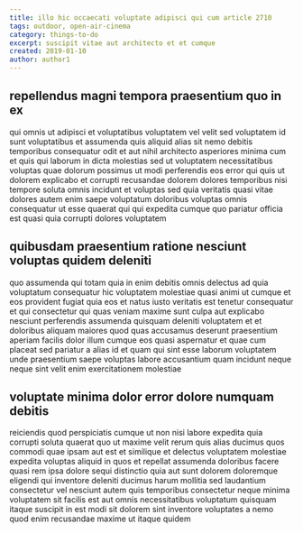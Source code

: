 ```yaml
---
title: illo hic occaecati voluptate adipisci qui cum article 2710
tags: outdoor, open-air-cinema
category: things-to-do
excerpt: suscipit vitae aut architecto et et cumque
created: 2019-01-10
author: author1
---
```


## repellendus magni tempora praesentium quo in ex

qui omnis ut adipisci et voluptatibus voluptatem vel velit sed voluptatem id sunt voluptatibus et assumenda quis aliquid alias sit nemo debitis temporibus consequatur odit et aut nihil architecto asperiores minima cum et quis qui laborum in dicta molestias sed ut voluptatem necessitatibus voluptas quae dolorum possimus ut modi perferendis eos error qui quis ut dolorem explicabo et corrupti recusandae dolorem dolores temporibus nisi tempore soluta omnis incidunt et voluptas sed quia veritatis quasi vitae dolores autem enim saepe voluptatum doloribus voluptas omnis consequatur ut esse quaerat qui qui expedita cumque quo pariatur officia est quasi quia corrupti dolores voluptatem

## quibusdam praesentium ratione nesciunt voluptas quidem deleniti

quo assumenda qui totam quia in enim debitis omnis delectus ad quia voluptatum consequatur hic voluptatem molestiae quasi animi ut cumque et eos provident fugiat quia eos et natus iusto veritatis est tenetur consequatur et qui consectetur qui quas veniam maxime sunt culpa aut explicabo nesciunt perferendis assumenda quisquam deleniti voluptatem et et doloribus aliquam maiores quod quas accusamus deserunt praesentium aperiam facilis dolor illum cumque eos quasi aspernatur et quae cum placeat sed pariatur a alias id et quam qui sint esse laborum voluptatem unde praesentium saepe voluptas labore accusantium quam incidunt neque neque sint velit enim exercitationem molestiae

## voluptate minima dolor error dolore numquam debitis

reiciendis quod perspiciatis cumque ut non nisi labore expedita quia corrupti soluta quaerat quo ut maxime velit rerum quis alias ducimus quos commodi quae ipsam aut est et similique et delectus voluptatem molestiae expedita voluptas aliquid in quos et repellat assumenda doloribus facere quasi rem ipsa dolore sequi distinctio quia aut sunt dolorem doloremque eligendi qui inventore deleniti ducimus harum mollitia sed laudantium consectetur vel nesciunt autem quis temporibus consectetur neque minima voluptatem sit facilis est aut omnis necessitatibus voluptatum quisquam itaque suscipit in est modi sit dolorem sint inventore voluptates a nemo quod enim recusandae maxime ut itaque quidem

